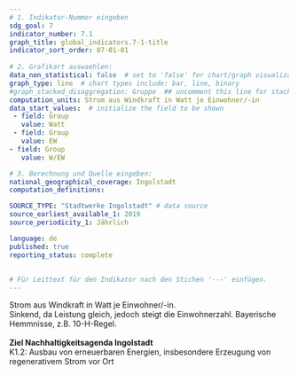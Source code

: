 ```yaml
---
# 1. Indikator-Nummer eingeben 
sdg_goal: 7 
indicator_number: 7.1
graph_title: global_indicators.7-1-title
indicator_sort_order: 07-01-01
 
# 2. Grafikart auswaehlen: 
data_non_statistical: false  # set to 'false' for chart/graph visualization 
graph_type: line  # chart types include: bar, line, binary 
#graph_stacked_disaggregation: Gruppe  ## uncomment this line for stacked bars. eplace 'Geschlecht' with the field of aggregation. 
computation_units: Strom aus Windkraft in Watt je Einwohner/-in 
data_start_values:  # initialize the field to be shown  
 - field: Group 
   value: Watt 
 - field: Group 
   value: EW
- field: Group 
   value: W/EW 

# 3. Berechnung und Quelle eingeben: 
national_geographical_coverage: Ingolstadt 
computation_definitions: 

SOURCE_TYPE: "Stadtwerke Ingolstadt" # data source  
source_earliest_available_1: 2019
source_periodicity_1: Jährlich

language: de   
published: true 
reporting_status: complete
 
 
# Für Leittext für den Indikator nach den Stichen '---' einfügen. 
---
```

Strom aus Windkraft in Watt je Einwohner/-in. <br>
Sinkend, da Leistung gleich, jedoch steigt die Einwohnerzahl. Bayerische Hemmnisse, z.B. 10-H-Regel.<br>
<br>
<b>Ziel Nachhaltigkeitsagenda Ingolstadt</b><br>
K1.2: Ausbau von erneuerbaren Energien, insbesondere Erzeugung von regenerativem Strom vor Ort
